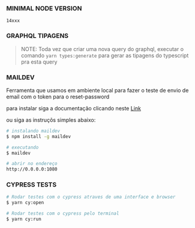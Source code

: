 ### MINIMAL NODE VERSION
`14xxx`


### GRAPHQL TIPAGENS
> NOTE: Toda vez que criar uma nova query do graphql, executar o comando `yarn types:generate` para gerar as tipagens do typescript pra esta query


### MAILDEV
Ferramenta que usamos em ambiente local para fazer o teste de envio de email com o token para o reset-password

para instalar siga a documentação clicando neste [Link](https://github.com/maildev/maildev)

ou siga as instruçõs simples abaixo:

```bash
# instalando maildev
$ npm install -g maildev

# executando
$ maildev

# abrir no endereço
http://0.0.0.0:1080
```

### CYPRESS TESTS
```bash
# Rodar testes com o cypress atraves de uma interface e browser
$ yarn cy:open

# Rodar testes com o cypress pelo terminal
$ yarn cy:run
```
